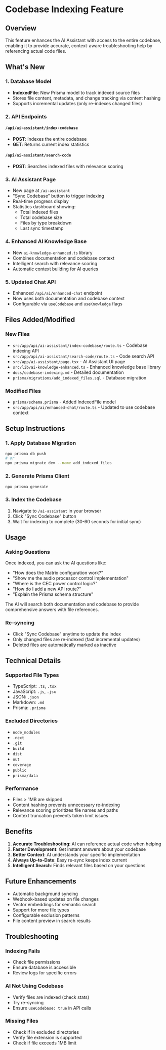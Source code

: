 # Codebase Indexing Feature

## Overview
This feature enhances the AI Assistant with access to the entire codebase, enabling it to provide accurate, context-aware troubleshooting help by referencing actual code files.

## What's New

### 1. Database Model
- **IndexedFile**: New Prisma model to track indexed source files
- Stores file content, metadata, and change tracking via content hashing
- Supports incremental updates (only re-indexes changed files)

### 2. API Endpoints

#### `/api/ai-assistant/index-codebase`
- **POST**: Indexes the entire codebase
- **GET**: Returns current index statistics

#### `/api/ai-assistant/search-code`
- **POST**: Searches indexed files with relevance scoring

### 3. AI Assistant Page
- New page at `/ai-assistant`
- "Sync Codebase" button to trigger indexing
- Real-time progress display
- Statistics dashboard showing:
  - Total indexed files
  - Total codebase size
  - Files by type breakdown
  - Last sync timestamp

### 4. Enhanced AI Knowledge Base
- New `ai-knowledge-enhanced.ts` library
- Combines documentation and codebase context
- Intelligent search with relevance scoring
- Automatic context building for AI queries

### 5. Updated Chat API
- Enhanced `/api/ai/enhanced-chat` endpoint
- Now uses both documentation and codebase context
- Configurable via `useCodebase` and `useKnowledge` flags

## Files Added/Modified

### New Files
- `src/app/api/ai-assistant/index-codebase/route.ts` - Codebase indexing API
- `src/app/api/ai-assistant/search-code/route.ts` - Code search API
- `src/app/ai-assistant/page.tsx` - AI Assistant UI page
- `src/lib/ai-knowledge-enhanced.ts` - Enhanced knowledge base library
- `docs/codebase-indexing.md` - Detailed documentation
- `prisma/migrations/add_indexed_files.sql` - Database migration

### Modified Files
- `prisma/schema.prisma` - Added IndexedFile model
- `src/app/api/ai/enhanced-chat/route.ts` - Updated to use codebase context

## Setup Instructions

### 1. Apply Database Migration
```bash
npx prisma db push
# or
npx prisma migrate dev --name add_indexed_files
```

### 2. Generate Prisma Client
```bash
npx prisma generate
```

### 3. Index the Codebase
1. Navigate to `/ai-assistant` in your browser
2. Click "Sync Codebase" button
3. Wait for indexing to complete (30-60 seconds for initial sync)

## Usage

### Asking Questions
Once indexed, you can ask the AI questions like:
- "How does the Matrix configuration work?"
- "Show me the audio processor control implementation"
- "Where is the CEC power control logic?"
- "How do I add a new API route?"
- "Explain the Prisma schema structure"

The AI will search both documentation and codebase to provide comprehensive answers with file references.

### Re-syncing
- Click "Sync Codebase" anytime to update the index
- Only changed files are re-indexed (fast incremental updates)
- Deleted files are automatically marked as inactive

## Technical Details

### Supported File Types
- TypeScript: `.ts`, `.tsx`
- JavaScript: `.js`, `.jsx`
- JSON: `.json`
- Markdown: `.md`
- Prisma: `.prisma`

### Excluded Directories
- `node_modules`
- `.next`
- `.git`
- `build`
- `dist`
- `out`
- `coverage`
- `public`
- `prisma/data`

### Performance
- Files > 1MB are skipped
- Content hashing prevents unnecessary re-indexing
- Relevance scoring prioritizes file names and paths
- Context truncation prevents token limit issues

## Benefits

1. **Accurate Troubleshooting**: AI can reference actual code when helping
2. **Faster Development**: Get instant answers about your codebase
3. **Better Context**: AI understands your specific implementation
4. **Always Up-to-Date**: Easy re-sync keeps index current
5. **Intelligent Search**: Finds relevant files based on your questions

## Future Enhancements
- Automatic background syncing
- Webhook-based updates on file changes
- Vector embeddings for semantic search
- Support for more file types
- Configurable exclusion patterns
- File content preview in search results

## Troubleshooting

### Indexing Fails
- Check file permissions
- Ensure database is accessible
- Review logs for specific errors

### AI Not Using Codebase
- Verify files are indexed (check stats)
- Try re-syncing
- Ensure `useCodebase: true` in API calls

### Missing Files
- Check if in excluded directories
- Verify file extension is supported
- Check if file exceeds 1MB limit
